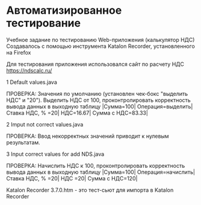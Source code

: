 # Автоматизированное тестирование
Учебное задание по тестированию Web-приложения (калькулятор НДС)
Создавалось с помощью инструмента Katalon Recorder, установленного на Firefox

Для тестирования приложения использовался сайт по расчету НДС https://ndscalc.ru/

1 Default values.java

ПРОВЕРКА: Значения по умолчанию (установлен чек-бокс "выделить НДС" и  "20"). 
Выделить НДС от 100, проконтролировать корректность вывода данных в выходную таблицу
|Сумма=100| Операция=выделить|	Ставка НДС, %	=20| НДС=16.67| Сумма c НДС=83.33|

2 Imput not correct values.java

ПРОВЕРКА: Ввод некорректных значений приводит к нулевым результатам.

3 Input correct values for add NDS.java

ПРОВЕРКА: Начислить НДС к 100, проконтролировать корректность вывода данных в выходную таблицу
|Сумма=100| Операция=начислить| Ставка НДС, %	 =20|	НДС =20| Сумма c НДС=120|

Katalon Recorder 3.7.0.htm - это тест-сьют для импорта в  Katalon Recorder

